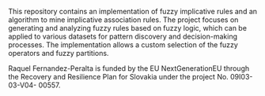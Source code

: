 This repository contains an implementation of fuzzy implicative rules and an algorithm to mine implicative association rules. The project focuses on generating and analyzing fuzzy rules based on fuzzy logic, which can be applied to various datasets for pattern discovery and decision-making processes. The implementation allows a custom selection of the fuzzy operators and fuzzy partitions.

Raquel Fernandez-Peralta is funded by the EU NextGenerationEU through the
Recovery and Resilience Plan for Slovakia under the project No. 09I03-03-V04-
00557.
